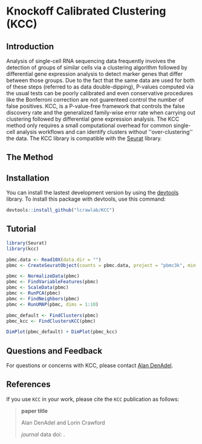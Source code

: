 # Knockoff Calibrated Clustering (KCC)

## Introduction

Analysis of single-cell RNA sequencing data frequently involves the detection of groups of similar cells via a clustering algorithm followed by differential gene expression analysis to detect marker genes that differ between those groups.
Due to the fact that the same data are used for both of these steps (referred to as data double-dipping), P-values computed via the usual tests can be poorly calibrated and even conservative procedures like the Bonferroni correction are not guarenteed control the number of false positives. 
KCC, is a P-value-free framework that controls the false discovery rate and the generalized family-wise error rate when carrying out clustering followed by differential gene expression analysis. The KCC method only requires a small computational overhead for common single-cell analysis workflows and can identify clusters without ''over-clustering'' the data. The KCC library is compatible with the [Seurat](https://satijalab.org/seurat/) library.

## The Method

## Installation

You can install the lastest development version by using the [devtools](https://CRAN.R-project.org/package=devtools) library. To install this package with devtools, use this command:

```r
devtools::install_github("lcrawlab/KCC")
```


## Tutorial

```r
library(Seurat)
library(kcc)

pbmc.data <- Read10X(data.dir = "")
pbmc <- CreateSeuratObject(counts = pbmc.data, project = "pbmc3k", min.cells = 3, min.features = 200)

pbmc <- NormalizeData(pbmc)
pbmc <- FindVariableFeatures(pbmc)
pbmc <- ScaleData(pbmc)
pbmc <- RunPCA(pbmc)
pbmc <- FindNeighbors(pbmc)
pbmc <- RunUMAP(pbmc, dims = 1:10)

pbmc_default <- FindClusters(pbmc)
pbmc_kcc <- FindClustersKCC(pbmc)

DimPlot(pbmc_default) + DimPlot(pbmc_kcc)
```

## Questions and Feedback
For questions or concerns with KCC, please contact
[Alan DenAdel](mailto:alan_denadel@brown.edu).

## References

If you use `KCC` in your work, please cite the `KCC` publication as follows:

> **paper title**
>
> Alan DenAdel and Lorin Crawford
>
>_journal_ data doi: []().

